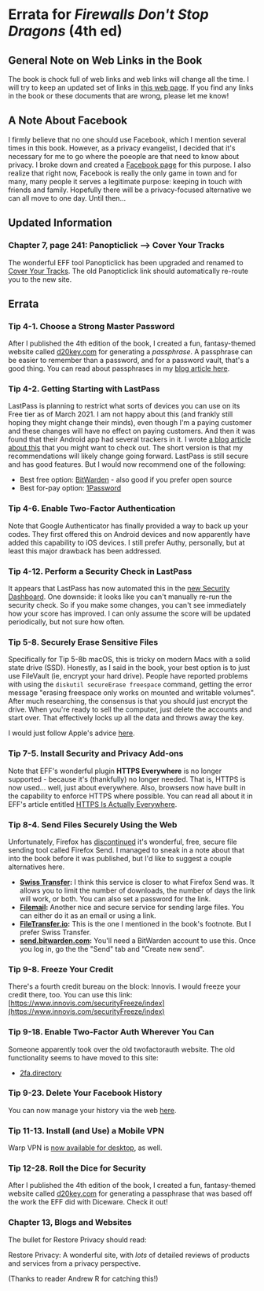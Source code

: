 # Errata for *Firewalls Don't Stop Dragons* (4th ed)


## General Note on Web Links in the Book

The book is chock full of web links and web links will change all the time. I will try to keep an updated set of links in [this web page](https://firewallsdontstopdragons.com/book-links-v4/). If you find any links in the book or these documents that are wrong, please let me know!

## A Note About Facebook

I firmly believe that no one should use Facebook, which I mention several times in this book. However, as a privacy evangelist, I decided that it's necessary for me to go where the poeople are that need to know about privacy. I broke down and created a [Facebook page](https://www.facebook.com/Firewalls-Dont-Stop-Dragons-105005911488731) for this purpose. I also realize that right now, Facebook is really the only game in town and for many, many people it serves a legitimate purpose: keeping in touch with friends and family. Hopefully there will be a privacy-focused alternative we can all move to one day. Until then...

## Updated Information

### Chapter 7, page 241: Panopticlick --> Cover Your Tracks

The wonderful EFF tool Panopticlick has been upgraded and renamed to [Cover Your Tracks](https://coveryourtracks.eff.org/). The old Panopticlick link
should automatically re-route you to the new site.

## Errata

### Tip 4-1. Choose a Strong Master Password

After I published the 4th edition of the book, I created a fun, fantasy-themed website called [d20key.com](https://d20key.com/) for generating a *passphrase*. A passphrase can be easier to remember than a password, and for a password vault, that's a good thing. You can read about passphrases in my [blog article here](https://firewallsdontstopdragons.com/how-when-to-use-a-passphrase/). 

### Tip 4-2. Getting Starting with LastPass

LastPass is planning to restrict what sorts of devices you can use on its Free tier as of March 2021. I am not happy about this (and frankly still hoping they might change their minds), even though I'm a paying customer and these changes will have no effect on paying customers. And then it was found that their Android app had several trackers in it. I wrote [a blog article about this](https://firewallsdontstopdragons.com/moving-to-bitwarden/) that you might want to check out. The short version is that my recommendations will likely change going forward. LastPass is still secure and has good features. But I would now recommend one of the following:

* Best free option: [BitWarden](https://bitwarden.com/) - also good if you prefer open source
* Best for-pay option: [1Password](https://1password.com/)

### Tip 4-6. Enable Two-Factor Authentication

Note that Google Authenticator has finally provided a way to back up your codes. They first offered this on Android devices and now apparently have added this capability to iOS devices. I still prefer Authy, personally, but at least this major drawback has been addressed.

### Tip 4-12. Perform a Security Check in LastPass

It appears that LastPass has now automated this in the [new Security Dashboard](https://blog.lastpass.com/2020/08/new-lastpass-security-dashboard-and-dark-web-monitoring-now-available/). One downside: it looks like you can't manually re-run the security check. So if you make some changes, you can't see immediately how your score has improved. I can only assume the score will be updated periodically, but not sure how often.

### Tip 5-8. Securely Erase Sensitive Files 

Specifically for Tip 5-8b macOS, this is tricky on modern Macs with a solid state drive (SSD). Honestly, as I said in the book, your best option is to just use FileVault (ie, encrypt your hard drive). People have reported problems with using the `diskutil secureErase freespace` command, getting the error message "erasing freespace only works on mounted and writable volumes". After much researching, the consensus is that you should just encrypt the drive. When you're ready to sell the computer, just delete the accounts and start over. That effectively locks up all the data and throws away the key.

I would just follow Apple's advice [here](https://support.apple.com/en-us/HT208496).

### Tip 7-5. Install Security and Privacy Add-ons

Note that EFF's wonderful plugin **HTTPS Everywhere** is no longer supported - because it's (thankfully) no longer needed. That is, HTTPS is now used... well, just about everywhere. Also, browsers now have built in the capability to enforce HTTPS where possible. You can read all about it in EFF's article entitled [HTTPS Is Actually Everywhere](https://www.eff.org/deeplinks/2021/09/https-actually-everywhere).

### Tip 8-4. Send Files Securely Using the Web

Unfortunately, Firefox has [discontinued](https://blog.mozilla.org/blog/2020/09/17/update-on-firefox-send-and-firefox-notes/) it's wonderful, free, secure file sending tool called Firefox Send. I managed to sneak in a note about that into the book before it was published, but I'd like to suggest a couple alternatives here.

* **[Swiss Transfer](https://www.swisstransfer.com/en):** I think this service is closer to what Firefox Send was. It allows you to limit the number of downloads, the number of days the link will work, or both. You can also set a password for the link.
* **[Filemail](https://www.filemail.com/):** Another nice and secure service for sending large files. You can either do it as an email or using a link.
* **[FileTransfer.io](https://filetransfer.io/):** This is the one I mentioned in the book's footnote. But I prefer Swiss Transfer.
* **[send.bitwarden.com](https://send.bitwarden.com):** You'll need a BitWarden account to use this. Once you log in, go the the "Send" tab and "Create new send".

### Tip 9-8. Freeze Your Credit

There's a fourth credit bureau on the block: Innovis. I would freeze your credit there, too. You can use this link:
[https://www.innovis.com/securityFreeze/index](https://www.innovis.com/securityFreeze/index)

### Tip 9-18. Enable Two-Factor Auth Wherever You Can

Someone apparently took over the old twofactorauth website. The old functionality seems to have moved to this site:

* [2fa.directory](https://2fa.directory/)

### Tip 9-23. Delete Your Facebook History

You can now manage your history via the web [here](https://www.facebook.com/help/504765303045427/manage-what-you've-shared/).

### Tip 11-13. Install (and Use) a Mobile VPN

Warp VPN is [now available for desktop](https://blog.cloudflare.com/warp-for-desktop/), as well.

### Tip 12-28. Roll the Dice for Security

After I published the 4th edition of the book, I created a fun, fantasy-themed website called [d20key.com](https://d20key.com/) for generating a passphrase that was based off the work the EFF did with Diceware. Check it out!

### Chapter 13, Blogs and Websites

The bullet for Restore Privacy should read:

Restore Privacy: A wonderful site, with *lots* of detailed reviews of products and services from a privacy perspective. 

(Thanks to reader Andrew R for catching this!)
